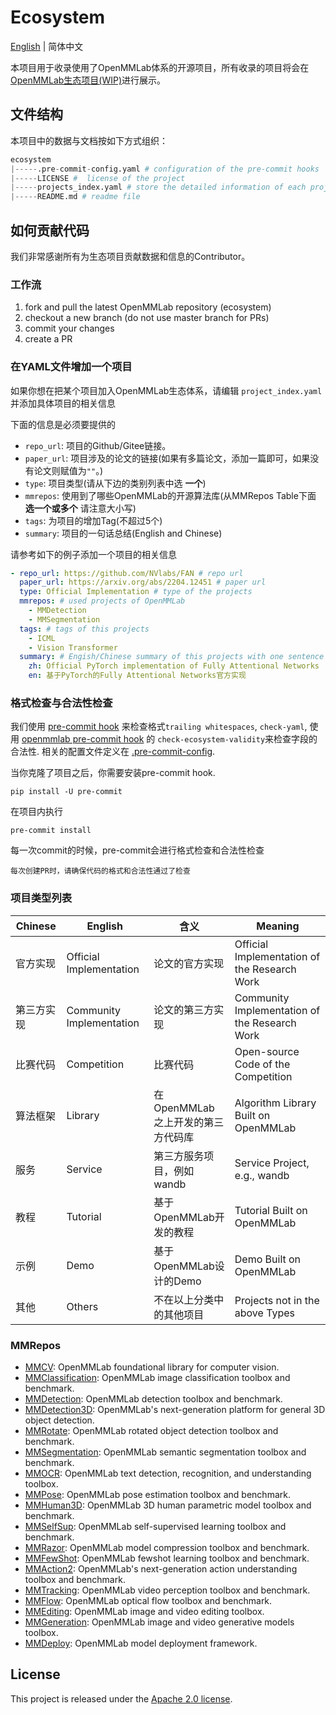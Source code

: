 # Ecosystem

[English](/README.md) | 简体中文

本项目用于收录使用了OpenMMLab体系的开源项目，所有收录的项目将会在[OpenMMLab生态项目(WIP)](https://openmmlab.com/codebase/ecosystem)进行展示。

## 文件结构

本项目中的数据与文档按如下方式组织：

```python
ecosystem
|-----.pre-commit-config.yaml # configuration of the pre-commit hooks
|-----LICENSE #  license of the project
|-----projects_index.yaml # store the detailed information of each project
|-----README.md # readme file
```

## 如何贡献代码

我们非常感谢所有为生态项目贡献数据和信息的Contributor。

<!-- We appreciate all contributions to add new projects into OpenMMLab ecosystem. -->

<!-- Please refer to [CONTRUBUTING.md](https://mmclassification.readthedocs.io/en/latest/community/CONTRIBUTING.html) for the contributing guideline. -->

### 工作流

1. fork and pull the latest OpenMMLab repository (ecosystem)
2. checkout a new branch (do not use master branch for PRs)
3. commit your changes
4. create a PR

### 在YAML文件增加一个项目

如果你想在把某个项目加入OpenMMLab生态体系，请编辑 `project_index.yaml`并添加具体项目的相关信息

下面的信息是必须要提供的

- `repo_url`: 项目的Github/Gitee链接。
- `paper_url`: 项目涉及的论文的链接(如果有多篇论文，添加一篇即可，如果没有论文则赋值为`""`。)
- `type`: 项目类型(请从下边的类别列表中选 **一个**)
- `mmrepos`: 使用到了哪些OpenMMLab的开源算法库(从MMRepos Table下面 **选一个或多个** 请注意大小写)
- `tags`: 为项目的增加Tag(不超过5个)
- `summary`: 项目的一句话总结(English and Chinese)

请参考如下的例子添加一个项目的相关信息

```yaml
- repo_url: https://github.com/NVlabs/FAN # repo url
  paper_url: https://arxiv.org/abs/2204.12451 # paper url
  type: Official Implementation # type of the projects
  mmrepos: # used projects of OpenMMLab
    - MMDetection
    - MMSegmentation
  tags: # tags of this projects
    - ICML
    - Vision Transformer
  summary: # Engish/Chinese summary of this projects with one sentence
    zh: Official PyTorch implementation of Fully Attentional Networks
    en: 基于PyTorch的Fully Attentional Networks官方实现
```

### 格式检查与合法性检查

我们使用 [pre-commit hook](https://pre-commit.com/) 来检查格式`trailing whitespaces`, `check-yaml`, 使用 [openmmlab pre-commit hook](https://github.com/open-mmlab/pre-commit-hooks) 的 `check-ecosystem-validity`来检查字段的合法性.
相关的配置文件定义在 [.pre-commit-config](https://github.com/open-mmlab/ecosystem/blob/master/.pre-commit-config.yaml).

当你克隆了项目之后，你需要安装pre-commit hook.

```shell
pip install -U pre-commit
```

在项目内执行

```shell
pre-commit install
```

每一次commit的时候，pre-commit会进行格式检查和合法性检查

```{important}
每次创建PR时，请确保代码的格式和合法性通过了检查
```

### 项目类型列表

<table class="tg">
<thead>
  <tr>
    <th class="tg-0lax">Chinese</th>
    <th class="tg-0lax">English</th>
    <th class="tg-0lax">含义</th>
    <th class="tg-0lax">Meaning</th>
  </tr>
</thead>
<tbody>
  <tr>
    <td class="tg-0lax">官方实现 </td>
    <td class="tg-0lax">Official Implementation </td>
    <td class="tg-0lax">论文的官方实现 </td>
    <td class="tg-0lax">Official Implementation of the Research Work </td>
  </tr>
  <tr>
    <td class="tg-0lax">第三方实现 </td>
    <td class="tg-0lax">Community Implementation </td>
    <td class="tg-0lax">论文的第三方实现 </td>
    <td class="tg-0lax">Community Implementation of the Research Work </td>
  </tr>
  <tr>
    <td class="tg-0lax">比赛代码 </td>
    <td class="tg-0lax">Competition </td>
    <td class="tg-0lax">比赛代码 </td>
    <td class="tg-0lax">Open-source Code of the Competition </td>
  </tr>
  <tr>
    <td class="tg-0lax">算法框架 </td>
    <td class="tg-0lax">Library </td>
    <td class="tg-0lax">在 OpenMMLab 之上开发的第三方代码库 </td>
    <td class="tg-0lax">Algorithm Library Built on OpenMMLab </td>
  </tr>
  <tr>
    <td class="tg-0lax">服务 </td>
    <td class="tg-0lax">Service </td>
    <td class="tg-0lax">第三方服务项目，例如 wandb </td>
    <td class="tg-0lax">Service Project, e.g., wandb </td>
  </tr>
  <tr>
    <td class="tg-0lax">教程 </td>
    <td class="tg-0lax">Tutorial&nbsp;&nbsp;</td>
    <td class="tg-0lax">基于OpenMMLab开发的教程 </td>
    <td class="tg-0lax">Tutorial Built on OpenMMLab </td>
  </tr>
  <tr>
    <td class="tg-0lax">示例 </td>
    <td class="tg-0lax">Demo </td>
    <td class="tg-0lax">基于OpenMMLab设计的Demo </td>
    <td class="tg-0lax">Demo Built on OpenMMLab </td>
  </tr>
  <tr>
    <td class="tg-0lax">其他 </td>
    <td class="tg-0lax">Others </td>
    <td class="tg-0lax">不在以上分类中的其他项目 </td>
    <td class="tg-0lax">Projects not in the above Types </td>
  </tr>
</tbody>
</table>

### MMRepos

- [MMCV](https://github.com/open-mmlab/mmcv): OpenMMLab foundational library for computer vision.
- [MMClassification](https://github.com/open-mmlab/mmclassification): OpenMMLab image classification toolbox and benchmark.
- [MMDetection](https://github.com/open-mmlab/mmdetection): OpenMMLab detection toolbox and benchmark.
- [MMDetection3D](https://github.com/open-mmlab/mmdetection3d): OpenMMLab's next-generation platform for general 3D object detection.
- [MMRotate](https://github.com/open-mmlab/mmrotate): OpenMMLab rotated object detection toolbox and benchmark.
- [MMSegmentation](https://github.com/open-mmlab/mmsegmentation): OpenMMLab semantic segmentation toolbox and benchmark.
- [MMOCR](https://github.com/open-mmlab/mmocr): OpenMMLab text detection, recognition, and understanding toolbox.
- [MMPose](https://github.com/open-mmlab/mmpose): OpenMMLab pose estimation toolbox and benchmark.
- [MMHuman3D](https://github.com/open-mmlab/mmhuman3d): OpenMMLab 3D human parametric model toolbox and benchmark.
- [MMSelfSup](https://github.com/open-mmlab/mmselfsup): OpenMMLab self-supervised learning toolbox and benchmark.
- [MMRazor](https://github.com/open-mmlab/mmrazor): OpenMMLab model compression toolbox and benchmark.
- [MMFewShot](https://github.com/open-mmlab/mmfewshot): OpenMMLab fewshot learning toolbox and benchmark.
- [MMAction2](https://github.com/open-mmlab/mmaction2): OpenMMLab's next-generation action understanding toolbox and benchmark.
- [MMTracking](https://github.com/open-mmlab/mmtracking): OpenMMLab video perception toolbox and benchmark.
- [MMFlow](https://github.com/open-mmlab/mmflow): OpenMMLab optical flow toolbox and benchmark.
- [MMEditing](https://github.com/open-mmlab/mmediting): OpenMMLab image and video editing toolbox.
- [MMGeneration](https://github.com/open-mmlab/mmgeneration): OpenMMLab image and video generative models toolbox.
- [MMDeploy](https://github.com/open-mmlab/mmdeploy): OpenMMLab model deployment framework.

## License

This project is released under the [Apache 2.0 license](LICENSE).

